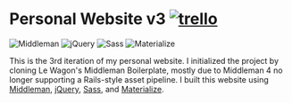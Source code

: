 <h1> Personal Website v3
  <a href="https://trello.com/b/YaL6TiMg/personal-website-v3">
      <img src="https://img.shields.io/badge/%F0%9F%97%93-trello-blue.svg" alt="trello">
  </a>
</h1>

![Middleman](https://dl.dropboxusercontent.com/u/10661713/middleman.svg)
![jQuery](https://dl.dropboxusercontent.com/u/10661713/jquery.svg)
![Sass](https://dl.dropboxusercontent.com/u/10661713/sass-1.svg)
![Materialize](https://dl.dropboxusercontent.com/u/10661713/materialize.svg)

This is the 3rd iteration of my personal website. I initialized the project by cloning Le Wagon's Middleman Boilerplate, mostly due to Middleman 4 no longer supporting a Rails-style asset pipeline. I built this website using [Middleman](https://middlemanapp.com/), [jQuery](https://jquery.com/), [Sass](http://sass-lang.com/), and [Materialize](http://materializecss.com/).
